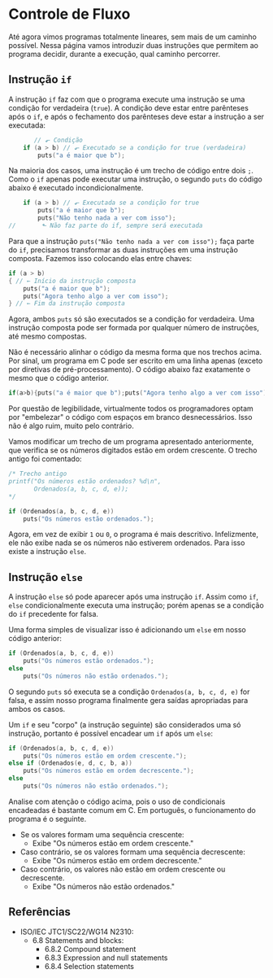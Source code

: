 # Controle de Fluxo

Até agora vimos programas totalmente lineares, sem mais de um caminho possível.
Nessa página vamos introduzir duas instruções que permitem ao programa decidir,
durante a execução, qual caminho percorrer.

## Instrução `if`

A instrução `if` faz com que o programa execute uma instrução se uma condição
for verdadeira (`true`). A condição deve estar entre parênteses após o `if`, e
após o fechamento dos parênteses deve estar a instrução a ser executada:

```c
       // ⬐ Condição
    if (a > b) // ⬐ Executado se a condição for true (verdadeira)
        puts("a é maior que b");
```

Na maioria dos casos, uma instrução é um trecho de código entre dois `;`. Como o
`if` apenas pode executar uma instrução, o segundo `puts` do código abaixo é
executado incondicionalmente.

```c
    if (a > b) // ⬐ Executada se a condição for true
        puts("a é maior que b");
        puts("Não tenho nada a ver com isso");
//       ⬑ Não faz parte do if, sempre será executada
```

Para que a instrução `puts("Não tenho nada a ver com isso");` faça parte do
`if`, precisamos transformar as duas instruções em uma instrução composta.
Fazemos isso colocando elas entre chaves:

```c
if (a > b)
{ // ← Início da instrução composta
    puts("a é maior que b");
    puts("Agora tenho algo a ver com isso");
} // ← Fim da instrução composta
```

Agora, ambos `puts` só são executados se a condição for verdadeira. Uma
instrução composta pode ser formada por qualquer número de instruções, até mesmo
compostas.

Não é necessário alinhar o código da mesma forma que nos trechos acima. Por
sinal, um programa em C pode ser escrito em uma linha apenas (exceto por
diretivas de pré-processamento). O código abaixo faz exatamente o mesmo que o
código anterior.

```c
if(a>b){puts("a é maior que b");puts("Agora tenho algo a ver com isso");}
```

Por questão de legibilidade, virtualmente todos os programadores optam por
"embelezar" o código com espaços em branco desnecessários. Isso não é algo ruim,
muito pelo contrário.

Vamos modificar um trecho de um programa apresentado anteriormente, que verifica
se os números digitados estão em ordem crescente. O trecho antigo foi comentado:

```c
/* Trecho antigo
printf("Os números estão ordenados? %d\n",
       Ordenados(a, b, c, d, e));
*/

if (Ordenados(a, b, c, d, e))
    puts("Os números estão ordenados.");
```

Agora, em vez de exibir `1` ou `0`, o programa é mais descritivo. Infelizmente,
ele não exibe nada se os números não estiverem ordenados. Para isso existe a
instrução `else`.

## Instrução `else`

A instrução `else` só pode aparecer após uma instrução `if`. Assim como `if`,
`else` condicionalmente executa uma instrução; porém apenas se a condição do
`if` precedente for falsa.

Uma forma simples de visualizar isso é adicionando um `else` em nosso código
anterior:

```c
if (Ordenados(a, b, c, d, e))
    puts("Os números estão ordenados.");
else
    puts("Os números não estão ordenados.");
```

O segundo `puts` só executa se a condição `Ordenados(a, b, c, d, e)` for falsa,
e assim nosso programa finalmente gera saídas apropriadas para ambos os casos.

Um `if` e seu "corpo" (a instrução seguinte) são considerados uma só instrução,
portanto é possível encadear um `if` após um `else`:

```c
if (Ordenados(a, b, c, d, e))
    puts("Os números estão em ordem crescente.");
else if (Ordenados(e, d, c, b, a))
    puts("Os números estão em ordem decrescente.");
else
    puts("Os números não estão ordenados.");
```

Analise com atenção o código acima, pois o uso de condicionais encadeadas é
bastante comum em C. Em português, o funcionamento do programa é o seguinte.

- Se os valores formam uma sequência crescente:
  - Exibe "Os números estão em ordem crescente."
- Caso contrário, se os valores formam uma sequência decrescente:
  - Exibe "Os números estão em ordem decrescente."
- Caso contrário, os valores não estão em ordem crescente ou decrescente.
  - Exibe "Os números não estão ordenados."

## Referências

- ISO/IEC JTC1/SC22/WG14 N2310:
  - 6.8 Statements and blocks:
    <!-- Instruções compostas -->
    - 6.8.2 Compound statement
    <!-- Instruções de expressões (e.g. puts(...);) -->
    - 6.8.3 Expression and null statements
    <!-- Instruções de seleção (if, else). O padrão não deixa super
         claro se else é uma instrução, mas a p.491 dá a entender -->
    - 6.8.4 Selection statements
